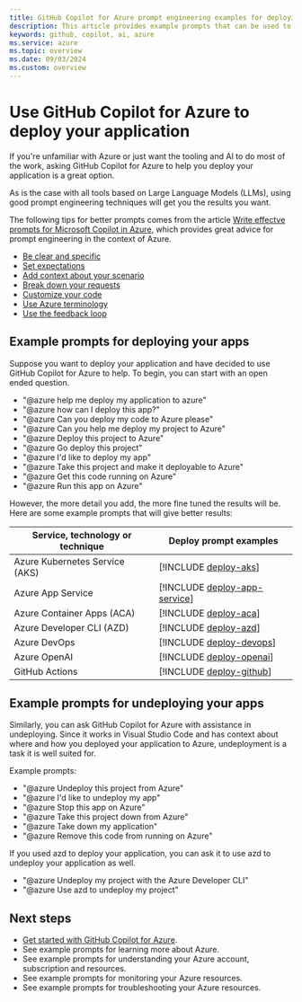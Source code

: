 ```yaml
---
title: GitHub Copilot for Azure prompt engineering examples for deploying your application
description: This article provides example prompts that can be used to help deploy your application to the cloud.
keywords: github, copilot, ai, azure
ms.service: azure
ms.topic: overview
ms.date: 09/03/2024
ms.custom: overview
---
```


# Use GitHub Copilot for Azure to deploy your application

If you're unfamiliar with Azure or just want the tooling and AI to do most of the work, asking GitHub Copilot for Azure to help you deploy your application is a great option.

As is the case with all tools based on Large Language Models (LLMs), using good prompt engineering techniques will get you the results you want.

The following tips for better prompts comes from the article [Write effectve prompts for Microsoft Copilot in Azure](/azure/copilot/write-effective-prompts), which provides great advice for prompt engineering in the context of Azure.

- [Be clear and specific](/azure/copilot/write-effective-prompts#be-clear-and-specific)
- [Set expectations](/azure/copilot/write-effective-prompts#set-expectations)
- [Add context about your scenario](/azure/copilot/write-effective-prompts#add-context-about-your-scenario)
- [Break down your requests](/azure/copilot/write-effective-prompts#break-down-your-requests)
- [Customize your code](/azure/copilot/write-effective-prompts#customize-your-code)
- [Use Azure terminology](/azure/copilot/write-effective-prompts#use-azure-terminology)
- [Use the feedback loop](/azure/copilot/write-effective-prompts#use-the-feedback-loop)


## Example prompts for deploying your apps

Suppose you want to deploy your application and have decided to use GitHub Copilot for Azure to help. To begin, you can start with an open ended question. 

- "@azure help me deploy my application to azure"
- "@azure how can I deploy this app?"
- "@azure Can you deploy my code to Azure please"
- "@azure Can you help me deploy my project to Azure"
- "@azure Deploy this project to Azure"
- "@azure Go deploy this project"
- "@azure I'd like to deploy my app"
- "@azure Take this project and make it deployable to Azure"
- "@azure Get this code running on Azure"
- "@azure Run this app on Azure"

However, the more detail you add, the more fine tuned the results will be. Here are some example prompts that will give better results:

|Service, technology or technique|Deploy prompt examples|
|---|---|
|Azure Kubernetes Service (AKS)|[!INCLUDE [deploy-aks](./includes/deploy-aks.md)]|
|Azure App Service|[!INCLUDE [deploy-app-service](./includes/deploy-app-service.md)]|
|Azure Container Apps (ACA)|[!INCLUDE [deploy-aca](./includes/deploy-aca.md)]|
|Azure Developer CLI (AZD)|[!INCLUDE [deploy-azd](./includes/deploy-azd.md)]|
|Azure DevOps|[!INCLUDE [deploy-devops](./includes/deploy-devops.md)]|
|Azure OpenAI|[!INCLUDE [deploy-openai](./includes/deploy-openai.md)]|
|GitHub Actions|[!INCLUDE [deploy-github](./includes/deploy-github.md)]|

## Example prompts for undeploying your apps

Similarly, you can ask GitHub Copilot for Azure with assistance in undeploying. Since it works in Visual Studio Code and has context about where and how you deployed your application to Azure, undeployment is a task it is well suited for.

Example prompts:

- "@azure Undeploy this project from Azure"
- "@azure I'd like to undeploy my app"
- "@azure Stop this app on Azure"
- "@azure Take this project down from Azure"
- "@azure Take down my application"
- "@azure Remove this code from running on Azure"


If you used azd to deploy your application, you can ask it to use azd to undeploy your application as well.

- "@azure Undeploy my project with the Azure Developer CLI"
- "@azure Use azd to undeploy my project"


## Next steps

- [Get started with GitHub Copilot for Azure](introduction.md).
- See example prompts for learning more about Azure.
- See example prompts for understanding your Azure account, subscription and resources.
- See example prompts for monitoring your Azure resources.
- See example prompts for troubleshooting your Azure resources.